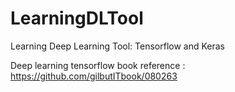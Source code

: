 # LearningDLTool
Learning Deep Learning Tool: Tensorflow and Keras

Deep learning tensorflow book reference : https://github.com/gilbutITbook/080263